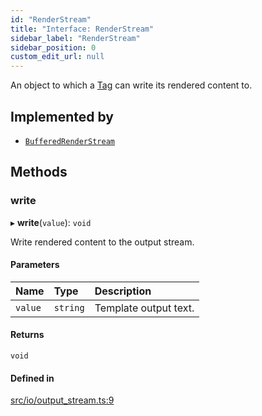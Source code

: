 ```yaml
---
id: "RenderStream"
title: "Interface: RenderStream"
sidebar_label: "RenderStream"
sidebar_position: 0
custom_edit_url: null
---
```


An object to which a [Tag](Tag.md) can write its rendered content to.

## Implemented by

- [`BufferedRenderStream`](../classes/BufferedRenderStream.md)

## Methods

### write

▸ **write**(`value`): `void`

Write rendered content to the output stream.

#### Parameters

| Name | Type | Description |
| :------ | :------ | :------ |
| `value` | `string` | Template output text. |

#### Returns

`void`

#### Defined in

[src/io/output_stream.ts:9](https://github.com/jg-rp/liquidscript/blob/6bed77c/src/io/output_stream.ts#L9)
